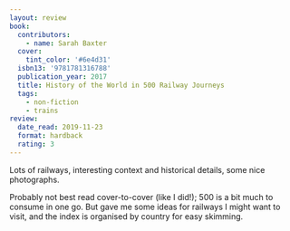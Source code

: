 ```yaml
---
layout: review
book:
  contributors:
    - name: Sarah Baxter
  cover:
    tint_color: '#6e4d31'
  isbn13: '9781781316788'
  publication_year: 2017
  title: History of the World in 500 Railway Journeys
  tags:
    - non-fiction
    - trains
review:
  date_read: 2019-11-23
  format: hardback
  rating: 3
---
```


Lots of railways, interesting context and historical details, some nice photographs.

Probably not best read cover-to-cover (like I did!); 500 is a bit much to consume in one go. But gave me some ideas for railways I might want to visit, and the index is organised by country for easy skimming.
